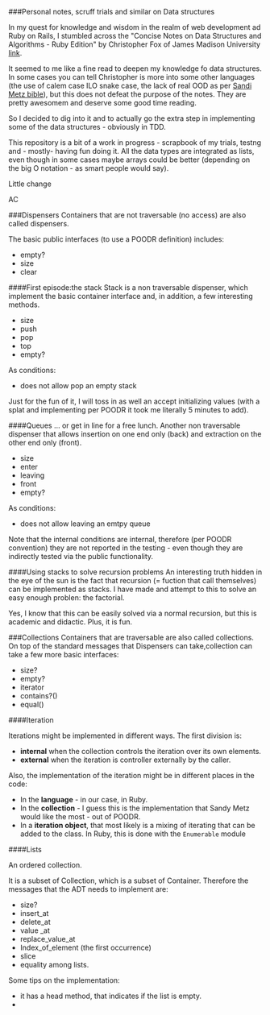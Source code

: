 ###Personal notes, scruff trials and similar on Data structures

In my quest for knowledge and wisdom in the realm of web development ad Ruby on Rails, I stumbled across the "Concise Notes on Data Structures and Algorithms - Ruby Edition" by Christopher Fox of James Madison University [link][website0].

It seemed to me like a fine read to deepen my knowledge fo data structures. In some cases you can tell Christopher is more into some other languages (the use of calem case ILO snake case, the lack of real OOD as per [Sandi Metz bible][website1]), but this does not defeat the purpose of the notes. They are pretty awesomem and deserve some good time reading.

So I decided to dig into it and to actually go the extra step in implementing some of the data structures - obviously in TDD.

This repository is a bit of a work in progress - scrapbook of my trials, testng and - mostly- having fun doing it. All the data types are integrated as lists, even though in some cases maybe arrays could be better (depending on the big O notation - as smart people would say).

Little change


AC

###Dispensers
Containers that are not traversable (no access) are also called dispensers.

The basic public interfaces (to use a POODR definition) includes:
* empty?
* size
* clear

####First episode:the stack
Stack is a non traversable dispenser, which implement the basic container interface and, in addition, a few interesting methods.

* size
* push
* pop
* top
* empty?

As conditions:

* does not allow pop an empty stack


Just for the fun of it, I will toss in as well an accept initializing values (with a splat and implementing per POODR it took me literally 5 minutes to add).

####Queues
... or get in line for a free lunch. Another non traversable dispenser that allows insertion on one end only (back) and extraction on the other end only (front).

* size
* enter
* leaving
* front
* empty?

As conditions:

* does not allow leaving an emtpy queue

Note that the internal conditions are internal, therefore (per POODR convention) they are not reported in the testing - even though they are indirectly tested via the public functionality.


####Using stacks to solve recursion problems
An interesting truth hidden in the eye of the sun is the fact that recursion (= fuction that call themselves) can be implemented as stacks. I have made and attempt to this to solve an easy enough problen: the factorial.

Yes, I know that this can be easily solved via a normal recursion, but this is academic and didactic. Plus, it is fun.


###Collections
Containers that are traversable are also called collections.
On top of the standard messages that Dispensers can take,collection can take a few more basic interfaces:

* size?
* empty?
* iterator
* contains?()
* equal()

####Iteration

Iterations might be implemented in different ways. The first division is:

* **internal** when the collection controls the iteration over its own elements.
* **external** when the iteration is controller externally by the caller.

Also, the implementation of the iteration might be in different places in the code:

* In the **language** - in our case, in Ruby.
* In the **collection** - I guess this is the implementation that Sandy Metz would like the most - out of POODR.
* In a **iteration object**, that most likely is a mixing of iterating that can be added to the class. In Ruby, this is done with the <code>Enumerable</code> module

####Lists

An ordered collection.

It is a subset of Collection, which is a subset of Container. Therefore the messages that the ADT needs to implement are:

* size?
* insert_at
* delete_at
* value _at
* replace_value_at
* Index_of_element (the first occurrence)
* slice
* equality among lists.

Some tips on the implementation:

* it has a head method, that indicates if the list is empty.
* 




[website0]: http://w3.cs.jmu.edu/spragunr/CS240/ConciseNotes.pdf
[website1]:http://andreahk5.github.io/blog/2014/03/26/poodr-notes-from-chapter-1/
